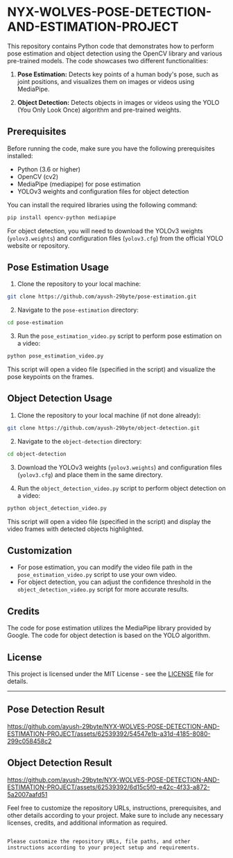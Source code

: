# NYX-WOLVES-POSE-DETECTION-AND-ESTIMATION-PROJECT

This repository contains Python code that demonstrates how to perform pose estimation and object detection using the OpenCV library and various pre-trained models. The code showcases two different functionalities:

1. **Pose Estimation:** Detects key points of a human body's pose, such as joint positions, and visualizes them on images or videos using MediaPipe.

2. **Object Detection:** Detects objects in images or videos using the YOLO (You Only Look Once) algorithm and pre-trained weights.

## Prerequisites

Before running the code, make sure you have the following prerequisites installed:

- Python (3.6 or higher)
- OpenCV (cv2)
- MediaPipe (mediapipe) for pose estimation
- YOLOv3 weights and configuration files for object detection

You can install the required libraries using the following command:

```bash
pip install opencv-python mediapipe
```

For object detection, you will need to download the YOLOv3 weights (`yolov3.weights`) and configuration files (`yolov3.cfg`) from the official YOLO website or repository.

## Pose Estimation Usage

1. Clone the repository to your local machine:

```bash
git clone https://github.com/ayush-29byte/pose-estimation.git
```

2. Navigate to the `pose-estimation` directory:

```bash
cd pose-estimation
```

3. Run the `pose_estimation_video.py` script to perform pose estimation on a video:

```bash
python pose_estimation_video.py
```

This script will open a video file (specified in the script) and visualize the pose keypoints on the frames.

## Object Detection Usage

1. Clone the repository to your local machine (if not done already):

```bash
git clone https://github.com/ayush-29byte/object-detection.git
```

2. Navigate to the `object-detection` directory:

```bash
cd object-detection
```

3. Download the YOLOv3 weights (`yolov3.weights`) and configuration files (`yolov3.cfg`) and place them in the same directory.

4. Run the `object_detection_video.py` script to perform object detection on a video:

```bash
python object_detection_video.py
```

This script will open a video file (specified in the script) and display the video frames with detected objects highlighted.

## Customization

- For pose estimation, you can modify the video file path in the `pose_estimation_video.py` script to use your own video.
- For object detection, you can adjust the confidence threshold in the `object_detection_video.py` script for more accurate results.

## Credits

The code for pose estimation utilizes the MediaPipe library provided by Google. The code for object detection is based on the YOLO algorithm.

## License

This project is licensed under the MIT License - see the [LICENSE](LICENSE) file for details.

---
## Pose Detection Result


https://github.com/ayush-29byte/NYX-WOLVES-POSE-DETECTION-AND-ESTIMATION-PROJECT/assets/62539392/54547e1b-a31d-4185-8080-299c058458c2

## Object Detection Result

https://github.com/ayush-29byte/NYX-WOLVES-POSE-DETECTION-AND-ESTIMATION-PROJECT/assets/62539392/6d15c5f0-e42c-4f33-a872-5a2007aafd51



Feel free to customize the repository URLs, instructions, prerequisites, and other details according to your project. Make sure to include any necessary licenses, credits, and additional information as required.
```

Please customize the repository URLs, file paths, and other instructions according to your project setup and requirements.
